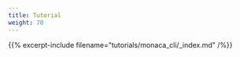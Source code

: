 ```yaml
---
title: Tutorial
weight: 70
---
```


{{% excerpt-include filename="tutorials/monaca_cli/_index.md" /%}}